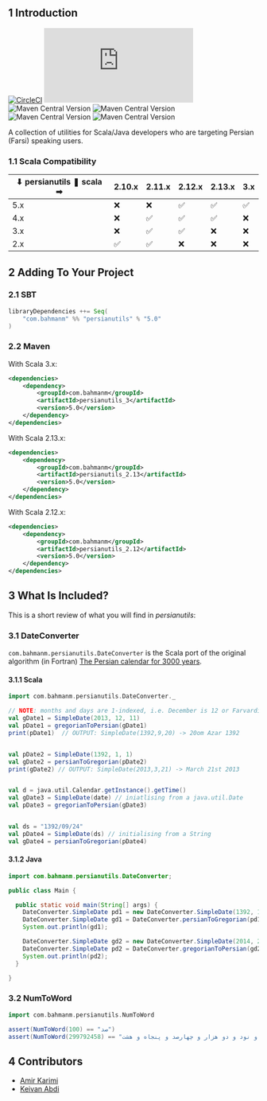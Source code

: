 ## 1 Introduction ##
[![CircleCI](https://dl.circleci.com/status-badge/img/circleci/UMKeFZ8ns9T9vi5aquTfVT/BwGU1tm7aeza7w99ccaEMW/tree/master.svg?style=svg&circle-token=CCIPRJ_SpcW3fS7iXjTT8gJQcYhei_ad25651fdb49ac759b7725219d8c85b88907fe39)](https://dl.circleci.com/status-badge/redirect/circleci/UMKeFZ8ns9T9vi5aquTfVT/BwGU1tm7aeza7w99ccaEMW/tree/master)
[![Matrix](https://img.shields.io/matrix/github-bahmanm-persianutils%3Amatrix.org?server_fqdn=matrix.org&style=flat&logo=matrix&logoColor=white&color=0e80c0)](https://matrix.to/#/#github-bahmanm-persianutils:matrix.org)
![Maven Central Version](https://img.shields.io/maven-central/v/com.bahmanm/persianutils_3?style=flat&logo=scala&logoColor=white&label=3.x)
![Maven Central Version](https://img.shields.io/maven-central/v/com.bahmanm/persianutils_2.13?style=flat&logo=scala&logoColor=white&label=2.13.x)
![Maven Central Version](https://img.shields.io/maven-central/v/com.bahmanm/persianutils_2.12?style=flat&logo=scala&logoColor=white&label=2.12.x)
![Maven Central Version](https://img.shields.io/maven-central/v/com.bahmanm/persianutils_2.11?style=flat&logo=scala&logoColor=white&label=2.11.x)


A collection of utilities for Scala/Java developers who are targeting Persian (Farsi) speaking users.

### 1.1  Scala Compatibility ###

| ⬇ persianutils ❚ scala ➡ | 2.10.x | 2.11.x | 2.12.x | 2.13.x | 3.x  |
|----------------------------|--------|--------|--------|--------|------|
| 5.x                        |   ❌   |   ❌   |  ✅   |   ✅   |  ✅  |
| 4.x                        |   ❌   |   ✅   |  ✅   |   ✅   |  ❌  |
| 3.x                        |   ❌   |   ✅   |  ✅   |   ❌   |  ❌  |
| 2.x                        |   ✅   |   ✅   |  ❌   |   ❌   |  ❌  |

## 2 Adding To Your Project ##

### 2.1 SBT ###

```scala
libraryDependencies ++= Seq(
    "com.bahmanm" %% "persianutils" % "5.0"
)
```

### 2.2 Maven ###

With Scala 3.x:

```xml
<dependencies>
    <dependency>
        <groupId>com.bahmanm</groupId>
        <artifactId>persianutils_3</artifactId>
        <version>5.0</version>
    </dependency>
</dependencies>
```

With Scala 2.13.x:

```xml
<dependencies>
    <dependency>
        <groupId>com.bahmanm</groupId>
        <artifactId>persianutils_2.13</artifactId>
        <version>5.0</version>
    </dependency>
</dependencies>
```

With Scala 2.12.x:

```xml
<dependencies>
    <dependency>
        <groupId>com.bahmanm</groupId>
        <artifactId>persianutils_2.12</artifactId>
        <version>5.0</version>
    </dependency>
</dependencies>
```

## 3 What Is Included? ##

This is a short review of what you will find in _persianutils_:

### 3.1 DateConverter ###

`com.bahmanm.persianutils.DateConverter` is the Scala port of the original algorithm (in Fortran) [The Persian calendar for 3000 years](http://www.astro.uni.torun.pl/~kb/Papers/EMP/PersianC-EMP.htm).

#### 3.1.1 Scala ####

```scala
import com.bahmanm.persianutils.DateConverter._

// NOTE: months and days are 1-indexed, i.e. December is 12 or Farvardin is 1
val gDate1 = SimpleDate(2013, 12, 11)
val pDate1 = gregorianToPersian(gDate1)
print(pDate1)  // OUTPUT: SimpleDate(1392,9,20) -> 20om Azar 1392


val pDate2 = SimpleDate(1392, 1, 1)
val gDate2 = persianToGregorian(pDate2)
print(gDate2) // OUTPUT: SimpleDate(2013,3,21) -> March 21st 2013


val d = java.util.Calendar.getInstance().getTime()
val gDate3 = SimpleDate(date) // iniatlising from a java.util.Date
val pDate3 = gregorianToPersian(gDate3)


val ds = "1392/09/24"
val pDate4 = SimpleDate(ds) // initialising from a String
val gDate4 = persianToGregorian(pDate4)
```

#### 3.1.2 Java ####

```java
import com.bahmanm.persianutils.DateConverter;

public class Main {

  public static void main(String[] args) {
    DateConverter.SimpleDate pd1 = new DateConverter.SimpleDate(1392, 11, 11);
    DateConverter.SimpleDate gd1 = DateConverter.persianToGregorian(pd1);
    System.out.println(gd1);

    DateConverter.SimpleDate gd2 = new DateConverter.SimpleDate(2014, 2, 4);
    DateConverter.SimpleDate pd2 = DateConverter.gregorianToPersian(gd2);
    System.out.println(pd2);
  }

}
```

### 3.2 NumToWord ###

```scala
import com.bahmanm.persianutils.NumToWord

assert(NumToWord(100) == "صد")
assert(NumToWord(299792458) == "دویست و نود و نه میلیون و هفتصد و نود و دو هزار و چهارصد و پنجاه و هشت")
```

## 4 Contributors ##

* [Amir Karimi](https://github.com/AmirKarimi)
* [Keivan Abdi](https://github.com/KeivanAbdi)
